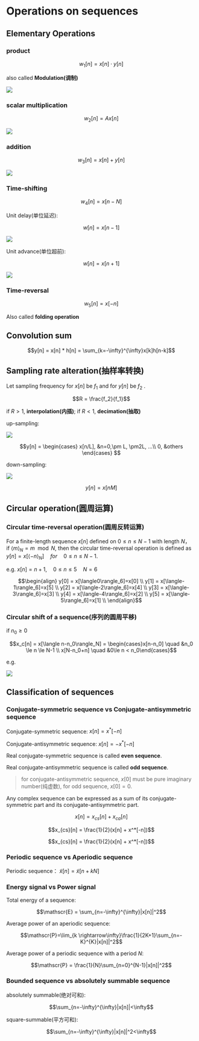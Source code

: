 # Operations on sequences

## Elementary Operations

### product

$$w_1[n] = x[n]\cdot y[n]$$

also called **Modulation(调制)**

![](../attachments/Pasted%20image%2020240615111432.png)

### scalar multiplication

$$w_2[n] = Ax[n]$$

![](../attachments/Pasted%20image%2020240615111538.png)

### addition

$$w_3[n] = x[n]+y[n]$$

![](../attachments/Pasted%20image%2020240615111627.png)

### Time-shifting

$$w_4[n] = x[n-N]$$

Unit delay(单位延迟): 

$$w[n] = x[n-1]$$

![](../attachments/Pasted%20image%2020240615111825.png)

Unit advance(单位超前):

$$w[n] = x[n+1]$$

![](../attachments/Pasted%20image%2020240615111856.png)

### Time-reversal

$$w_5[n]= x[-n]$$

Also called **folding operation**

## Convolution sum

$$y[n] = x[n] * h[n] = \sum_{k=-\infty}^{\infty}x[k]h[n-k]$$

## Sampling rate alteration(抽样率转换)

Let sampling frequency for $x[n]$ be $f_1$ and for $y[n]$ be $f_2$ .

$$R = \frac{f_2}{f_1}$$

if $R>1$, **interpolation(内插)**; if $R<1$, **decimation(抽取)** 

up-sampling: 

![](../attachments/Pasted%20image%2020240615113722.png)

$$y[n] = \begin{cases}
x[n/L], &n=0,\pm L, \pm2L, ...\\
0, &others
\end{cases} $$

down-sampling: 

![](../attachments/Pasted%20image%2020240615113727.png)

$$y[n] = x[nM]$$

## Circular operation(圆周运算)

### Circular time-reversal operation(圆周反转运算)

For a finite-length sequence $x[n]$ defined on $0 \le n \le N-1$ with length $N$，if $\langle m \rangle_N = m \mod N$, then the circular time-reversal operation is defined as $y[n]=x[\langle -n\rangle_N] \quad for \quad 0 \le n \le N-1$.

e.g. $x[n] = n+1, \quad 0 \le n \le 5 \quad N=6$

$$\begin{align}
y[0] = x[\langle0\rangle_6]=x[0] \\
y[1] = x[\langle-1\rangle_6]=x[5] \\
y[2] = x[\langle-2\rangle_6]=x[4] \\
y[3] = x[\langle-3\rangle_6]=x[3] \\
y[4] = x[\langle-4\rangle_6]=x[2] \\
y[5] = x[\langle-5\rangle_6]=x[1] \\
\end{align}$$
### Circular shift of a sequence(序列的圆周平移)

if $n_0 \ge 0$

$$x_c[n] = x[\langle n-n_0\rangle_N] = \begin{cases}x[n-n_0] \quad &n_0 \le n \le N-1 \\ x[N-n_0+n] \quad &0\le n < n_0\end{cases}$$

e.g.

![](../attachments/Pasted%20image%2020240615115540.png)

## Classification of sequences

### Conjugate-symmetric sequence vs Conjugate-antisymmetric sequence

Conjugate-symmetric sequence: $x[n] = x^*[-n]$

Conjugate-antisymmetric sequence: $x[n] = -x^*[-n]$

Real conjugate-symmetric sequence is called **even sequence**.

Real conjugate-antisymmetric sequence is called **odd sequence**.

> for conjugate-antisymmetric sequence, $x[0]$ must be pure imaginary number(纯虚数), for odd sequence, $x[0]=0$.

Any complex sequence can be expressed as a sum of its conjugate-symmetric part and its conjugate-antisymmetric part.

$$x[n] = x_{cs}[n] + x_{ca}[n]$$

$$x_{cs}[n] = \frac{1}{2}(x[n] + x^*[-n])$$

$$x_{cs}[n] = \frac{1}{2}(x[n] + x^*[-n])$$

### Periodic sequence vs Aperiodic sequence

Periodic sequence： $\widetilde{x}[n] = \widetilde{x}[n+kN]$

### Energy signal vs Power signal

Total energy of a sequence: 

$$\mathscr{E} = \sum_{n=-\infty}^{\infty}|x[n]|^2$$

Average power of an aperiodic sequence: 

$$\mathscr{P}=\lim_{k \rightarrow\infty}\frac{1}{2K+1}\sum_{n=-K}^{K}|x[n]|^2$$

Average power of a periodic sequence with a period $N$:

$$\mathscr{P} = \frac{1}{N}\sum_{n=0}^{N-1}|x[n]|^2$$

### Bounded sequence vs absolutely summable sequence

absolutely summable(绝对可和):

$$\sum_{n=-\infty}^{\infty}|x[n]|<\infty$$

square-summable(平方可和): 

$$\sum_{n=-\infty}^{\infty}|x[n]|^2<\infty$$
